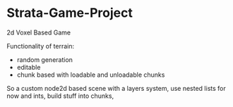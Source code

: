# Strata-Game-Project

2d Voxel Based Game

Functionality of terrain:

- random generation
- editable
- chunk based with loadable and unloadable chunks

So a custom node2d based scene with a layers system, use nested lists for now and ints, build stuff into chunks,
